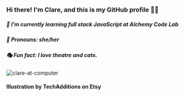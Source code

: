 ### Hi there! I'm Clare, and this is my GitHub profile 👋🏻
##### 🌱  I’m currently learning full stack JavaScript at Alchemy Code Lab
##### 🌙  Pronouns: she/her
##### 🎭  Fun fact: I love theatre and cats.

![clare-at-computer](https://user-images.githubusercontent.com/89673020/150880790-5a01dbbb-1609-45c2-9f1d-4e5a4241d8af.jpeg)


#### <div>Illustration by TechAdditions on Etsy</div>

<!--
**ClareMcDonald/ClareMcDonald** is a ✨ _special_ ✨ repository because its `README.md` (this file) appears on your GitHub profile.

Here are some ideas to get you started:

- 🔭 I’m currently working on ...
- 🌱 I’m currently learning ...
- 👯 I’m looking to collaborate on ...
- 🤔 I’m looking for help with ...
- 💬 Ask me about ...
# 📫 How to reach me: clare.s.mcdonald@gmail.com
- 😄 Pronouns: ...
- ⚡ Fun fact: ...
-->
